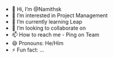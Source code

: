 - 👋 Hi, I’m @Namithsk
- 👀 I’m interested in Project Management  
- 🌱 I’m currently learning Leap 
- 💞️ I’m looking to collaborate on
- 📫 How to reach me - Ping on Team
- 😄 Pronouns: He/Him
- ⚡ Fun fact: ...

<!---
Namithsk/Namithsk is a ✨ special ✨ repository because its `README.md` (this file) appears on your GitHub profile.
You can click the Preview link to take a look at your changes.
--->
